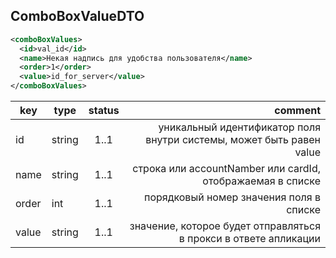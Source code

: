 ## ComboBoxValueDTO

```xml
<comboBoxValues>
  <id>val_id</id>
  <name>Некая надпись для удобства пользователя</name>
  <order>1</order>
  <value>id_for_server</value>
</comboBoxValues>
```

key | type | status | comment
--- | ---- | :----: | ---:
id | string | 1..1 | уникальный идентификатор поля внутри системы, может быть равен value
name | string | 1..1 | строка или accountNamber или cardId, отображаемая в списке
order | int | 1..1 | порядковый номер значения поля в списке
value | string | 1..1 | значение, которое будет отправляться в прокси в ответе апликации
